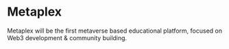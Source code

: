 # Metaplex
Metaplex will be the first metaverse based educational platform, focused on Web3 development &amp; community building.
